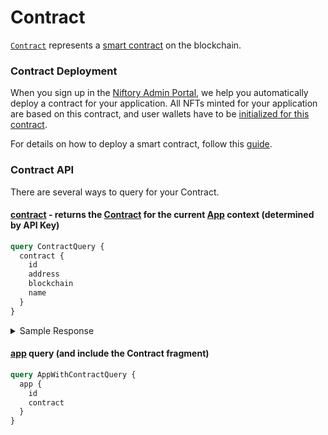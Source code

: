 # Contract

[`Contract`](https://api-docs-niftory.vercel.app/#definition-Contract) represents a [smart contract](https://en.wikipedia.org/wiki/Smart\_contract) on the blockchain.

### Contract Deployment

When you sign up in the [Niftory Admin Portal](../../admin-portal/niftory-admin-portal.md), we help you automatically deploy a contract for your application. All NFTs minted for your application are based on this contract, and user wallets have to be [initialized for this contract](wallets/register-external-wallets.md#3.-mark-the-wallet-as-ready-for-your-app).

For details on how to deploy a smart contract, follow this [guide](../niftory-sample-app/).

### Contract API

There are several ways to query for your Contract.

#### [contract](https://api-docs-niftory.vercel.app/#query-contract) - returns the [Contract](https://api-docs-niftory.vercel.app/#definition-Contract) for the current [App](https://api-docs-niftory.vercel.app/#definition-App) context (determined by API Key)

```graphql
query ContractQuery {
  contract {
    id
    address
    blockchain
    name
  }
}
```

<details>

<summary>Sample Response</summary>

```
{
  "data": {
    "contract": {
      "id": "56",
      "address": "0xf8d6e0586b0a20c7",
      "blockchain": "FLOW",
      "name": "MyApp Contract",
    }
  }
}
```

</details>

#### [app](https://api-docs-niftory.vercel.app/#query-app) query (and include the Contract fragment)

```graphql
query AppWithContractQuery {
  app {
    id
    contract
  }
}
```
